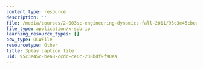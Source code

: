 ```yaml
---
content_type: resource
description: ''
file: /media/courses/2-003sc-engineering-dynamics-fall-2011/95c3e45cbea8ccdcce6c238bdf9f90ea_tm51lwadMOc.srt
file_type: application/x-subrip
learning_resource_types: []
ocw_type: OCWFile
resourcetype: Other
title: 3play caption file
uid: 95c3e45c-bea8-ccdc-ce6c-238bdf9f90ea
---
```

